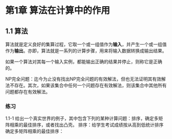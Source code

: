 # 第1章 算法在计算中的作用
## 1.1 算法
算法就是定义良好的集算过程，它取一个或一组值作为**输入**，并产生一个或一组值作为**输出**。亦即，算法就是一系列的计算步骤，用来将输入数据转换成输出结果。

如果一个算法对其每一个输入实例，都能输出正确的结果并停止，则称它是正确的。

NP完全问题：迄今为止没有找出NP完全问题的有效解法，但也无法证明其有效解法不存在。其次，如果该集合中任何一个问题存在有效解法，则该集合中其他所有问题都存在有效解法。

### 练习
1.1-1 给出一个真实世界的例子，其中包含下列的某种计算问题：排序，确定多矩阵相乘的最佳排序，或者找出凸壳。
排序：给学生考试成绩按从高到低统计排序
确定多矩阵相乘的最佳排序：
